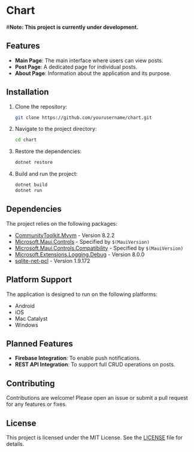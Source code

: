 # Chart

#**Note: This project is currently under development.**

## Features

- **Main Page**: The main interface where users can view posts.
- **Post Page**: A dedicated page for individual posts.
- **About Page**: Information about the application and its purpose.

## Installation

1. Clone the repository:
    ```sh
    git clone https://github.com/yourusername/chart.git
    ```
2. Navigate to the project directory:
    ```sh
    cd chart
    ```
3. Restore the dependencies:
    ```sh
    dotnet restore
    ```
4. Build and run the project:
    ```sh
    dotnet build
    dotnet run
    ```

## Dependencies

The project relies on the following packages:

- [CommunityToolkit.Mvvm](https://www.nuget.org/packages/CommunityToolkit.Mvvm) - Version 8.2.2
- [Microsoft.Maui.Controls](https://www.nuget.org/packages/Microsoft.Maui.Controls) - Specified by `$(MauiVersion)`
- [Microsoft.Maui.Controls.Compatibility](https://www.nuget.org/packages/Microsoft.Maui.Controls.Compatibility) - Specified by `$(MauiVersion)`
- [Microsoft.Extensions.Logging.Debug](https://www.nuget.org/packages/Microsoft.Extensions.Logging.Debug) - Version 8.0.0
- [sqlite-net-pcl](https://www.nuget.org/packages/sqlite-net-pcl) - Version 1.9.172

## Platform Support

The application is designed to run on the following platforms:

- Android
- iOS
- Mac Catalyst
- Windows

## Planned Features

- **Firebase Integration**: To enable push notifications.
- **REST API Integration**: To support full CRUD operations on posts.

## Contributing

Contributions are welcome! Please open an issue or submit a pull request for any features or fixes.

## License

This project is licensed under the MIT License. See the [LICENSE](LICENSE) file for details.
